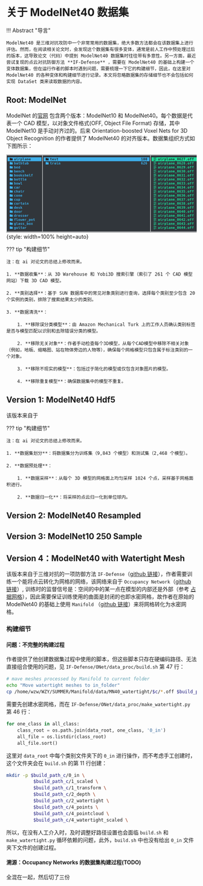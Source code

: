 # 关于 ModelNet40 数据集

!!! Abstract "导言"

    ModelNet40 是三维对抗攻防中一个非常常用的数据集，绝大多数方法都会在该数据集上进行评估。然而，在阅读相关论文时，会发现这个数据集有很多变体，通常是前人工作中预处理过后的版本，这导致论文（代码）中提到 ModelNet40 数据集时往往带有多意性。另一方面，最近尝试复现的点云对抗防御方法 **IF-Defense** ，需要在 ModelNet40 的基础上构建一个变体数据集，但在运行作者的脚本时遇到问题，需要梳理一下它的构建细节，因此，在这里对 ModelNet40 的各种变体和构建细节进行记录。本文将忽略数据集的存储细节也不会包括如何实现 DataSet 类来读取数据的内容。

## Root: ModelNet

ModelNet 的[官网](https://modelnet.cs.princeton.edu/) 包含两个版本：ModelNet10 和 ModelNet40。每个数据是代表一个 CAD 模型，以对象文件格式(OFF, Object File Format) 存储，其中 ModelNet10 是手动对齐过的。后来 Orientation-boosted Voxel Nets for 3D Object Recognition 的作者提供了 ModelNet40 的对齐版本。数据集组织方式如下图所示：

![ModelNet数据集文件结构](./images/ModelNet文件架构示意图.png){style: width=100% height=auto}

??? tip "构建细节"

    注：在 ai 对论文的总结上修改而来。

    1. **数据收集**：从 3D Warehouse 和 Yobi3D 搜索引擎（索引了 261 个 CAD 模型网站）下载 3D CAD 模型。

    2. **类别选择**：基于 SUN 数据库中的常见对象类别进行查询，选择每个类别至少包含 20 个实例的类别，排除了搜索结果太少的类别。

    3. **数据清洗**：

        1. **移除误分类模型**：由 Amazon Mechanical Turk 上的工作人员确认类别标签是否与模型匹配以识别和去除错误分类的模型。

        2. **移除无关对象**：作者手动检查每个3D模型，从每个CAD模型中移除不相关对象（例如，地板、缩略图、站在物体旁边的人物等），确保每个网格模型只包含属于标注类别的一个对象。

        3. **移除不现实的模型**：包括过于简化的模型或仅包含对象图片的模型。

        4. **移除重复模型**：确保数据集中的模型不重复。

## Version 1: ModelNet40 Hdf5

该版本来自于

??? tip "构建细节"

    注：在 ai 对论文的总结上修改而来。

    1. **数据集划分**：将数据集分为训练集（9,843 个模型）和测试集（2,468 个模型）。

    2. **数据预处理**：

        1. **数据采样**：从每个 3D 模型的网格面上均匀采样 1024 个点，采样基于网格面积进行。

        2. **数据归一化**：将采样的点云归一化到单位球内。

## Version 2: ModelNet40 Resampled

## Version 3: ModelNet10 250 Sample

## Version 4：ModelNet40 with Watertight Mesh

该版本来自于三维对抗的一项防御方法 `IF-Defense`（[github 链接](https://github.com/Wuziyi616/IF-Defense/tree/main)），作者需要训练一个能将点云转化为网格的网络，该网络来自于 `Occupancy Network`（[github 链接](https://github.com/autonomousvision/occupancy_networks)）, 训练时的监督信号是：空间的中的某一点在模型的内部还是外部（参考 [占据网格](../00_read_paper/3D_Reconstruction/occupancy_network.md)），因此需要保证训练使用的曲面是封闭的也即水密网格，故作者在原始的 ModelNet40 的基础上使用 `Manifold` （[github 链接](https://github.com/hjwdzh/Manifold)）来将网格转化为水密网格。

### 构建细节

#### 问题：不完整的构建过程

作者提供了他创建数据集过程中使用的脚本，但这些脚本只存在硬编码路径、无法直接组合使用的问题，见 `IF-Defense/ONet/data_proc/build.sh` 第 47 行：

```bash linenums="47" hl_lines="3" title="build.sh"
# mave meshes processed by Manifold to current folder
echo "Move watertight meshes to in_folder"
cp /home/wzw/WZY/SUMMER/Manifold/data/MN40_watertight/$c/*.off $build_path_c/2_watertight
```

需要先创建水密网格，而在 `IF-Defense/ONet/data_proc/make_watertight.py` 第 46 行：

```python linenums="45" hl_lines="2" title="make_watertight.py"
for one_class in all_class:
    class_root = os.path.join(data_root, one_class, '0_in')
    all_file = os.listdir(class_root)
    all_file.sort()
```

这里对 `data_root` 中每个类别文件夹下的 `0_in` 进行操作，而不考虑手工创建时，这个文件夹会在 `build.sh` 的第 11 行创建：

```bash linenums="11" hl_lines="1" title="build.sh"
mkdir -p $build_path_c/0_in \
          $build_path_c/1_scaled \
          $build_path_c/1_transform \
          $build_path_c/2_depth \
          $build_path_c/2_watertight \
          $build_path_c/4_points \
          $build_path_c/4_pointcloud \
          $build_path_c/4_watertight_scaled \
```

所以，在没有人工介入时，及时调整好路径设置也会面临 `build.sh` 和 `make_watertight.py` 循环依赖的问题，此外，`build.sh` 中也没有给出 `0_in` 文件夹下文件的创建过程。

#### 溯源：Occupancy Networks 的数据集构建过程(TODO)

全混在一起，然后切了三份

